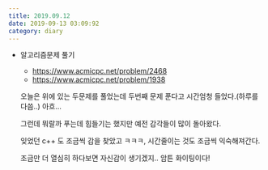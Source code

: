```yaml
---
title: 2019.09.12
date: 2019-09-13 03:09:92
category: diary
---
```


* 알고리즘문제 풀기

  * <https://www.acmicpc.net/problem/2468>
  * <https://www.acmicpc.net/problem/1938>

  오늘은 위에 있는 두문제를 풀었는데 두번째 문제 푼다고 시간엄청 들었다.(하루를 다씀..) 아흐... 

  그런데 뭐랄까 푸는데 힘들기는 했지만 예전 감각들이 많이 돌아왔다.

  잊었던 c++ 도 조금씩 감을 찾았고 ㅋㅋㅋ, 시간줄이는 것도 조금씩 익숙해져간다.

  조금만 더 열심히 하다보면 자신감이 생기겠지.. 암튼 화이팅이다!